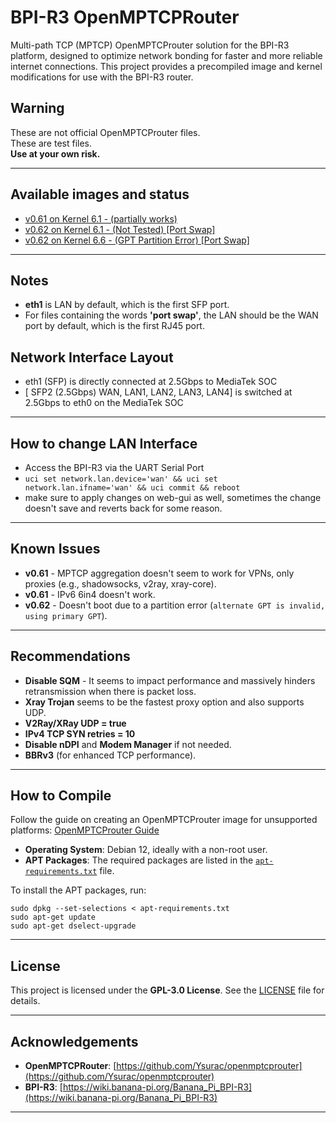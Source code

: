 # BPI-R3 OpenMPTCPRouter

Multi-path TCP (MPTCP) OpenMPTCProuter solution for the BPI-R3 platform, designed to optimize network bonding for faster and more reliable internet connections. This project provides a precompiled image and kernel modifications for use with the BPI-R3 router.

## Warning
These are not official OpenMPTCProuter files.  
These are test files.  
**Use at your own risk.**

---
## Available images and status
- [v0.61 on Kernel 6.1 - (partially works)](https://github.com/BlueWaterCrystal/BPI-R3-openmptcprouter/blob/master/v0.61/kernel_6.1/openmptcprouter-v0.61-snapshot-master-c4bcee8a-r0%2B24843-acf40c022e-mediatek-filogic-bananapi_bpi-r3-sdcard.img.gz)
- [v0.62 on Kernel 6.1 - (Not Tested) [Port Swap]](https://github.com/BlueWaterCrystal/BPI-R3-openmptcprouter/blob/master/v0.62/kernel_6.1/openmptcprouter-v0.62-portswap-snapshot-master-2313389e-r0%2B24843-acf40c022e-mediatek-filogic-bananapi_bpi-r3-sdcard.img.gz)
- [v0.62 on Kernel 6.6 - (GPT Partition Error) [Port Swap]](https://github.com/BlueWaterCrystal/BPI-R3-openmptcprouter/blob/master/v0.62/kernel_6.6/openmptcprouter-v0.62-portswap-snapshot-master-2313389e-r0%2B27346-c7ba5574f5-mediatek-filogic-bananapi_bpi-r3-sdcard.img.gz)
---
## Notes

- **eth1** is LAN by default, which is the first SFP port.
- For files containing the words **'port swap'**, the LAN should be the WAN port by default, which is the first RJ45 port.
## Network Interface Layout
- eth1 (SFP) is directly connected at 2.5Gbps to MediaTek SOC
- [ SFP2 (2.5Gbps) WAN, LAN1, LAN2, LAN3, LAN4] is switched at 2.5Gbps to eth0 on the MediaTek SOC
---

## How to change LAN Interface
- Access the BPI-R3 via the UART Serial Port
- ``uci set network.lan.device='wan' && uci set network.lan.ifname='wan' && uci commit && reboot``
- make sure to apply changes on web-gui as well, sometimes the change doesn't save and reverts back for some reason. 
---

## Known Issues

- **v0.61** - MPTCP aggregation doesn't seem to work for VPNs, only proxies (e.g., shadowsocks, v2ray, xray-core).
- **v0.61** - IPv6 6in4 doesn't work.
- **v0.62** - Doesn't boot due to a partition error (`alternate GPT is invalid, using primary GPT`).

---

## Recommendations

- **Disable SQM** - It seems to impact performance and massively hinders retransmission when there is packet loss.
- **Xray Trojan** seems to be the fastest proxy option and also supports UDP.
- **V2Ray/XRay UDP = true**
- **IPv4 TCP SYN retries = 10**
- **Disable nDPI** and **Modem Manager** if not needed.
- **BBRv3** (for enhanced TCP performance).

---

## How to Compile

Follow the guide on creating an OpenMPTCProuter image for unsupported platforms: [OpenMPTCProuter Guide](https://github.com/Ysurac/openmptcprouter/wiki/Create-image-for-unsupported-platform)

- **Operating System**: Debian 12, ideally with a non-root user.
- **APT Packages**: The required packages are listed in the [`apt-requirements.txt`](./apt-requirements.txt) file.

To install the APT packages, run:
```
sudo dpkg --set-selections < apt-requirements.txt
sudo apt-get update
sudo apt-get dselect-upgrade
```
---

## License

This project is licensed under the **GPL-3.0 License**. See the [LICENSE](LICENSE) file for details.

---

## Acknowledgements

- **OpenMPTCPRouter**: [https://github.com/Ysurac/openmptcprouter](https://github.com/Ysurac/openmptcprouter)
- **BPI-R3**: [https://wiki.banana-pi.org/Banana_Pi_BPI-R3](https://wiki.banana-pi.org/Banana_Pi_BPI-R3)

---
